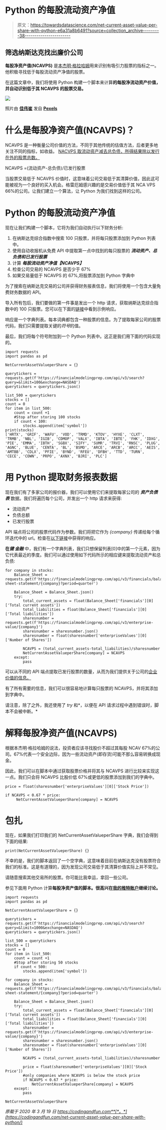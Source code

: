 # Python 的每股流动资产净值

> 原文：<https://towardsdatascience.com/net-current-asset-value-per-share-with-python-e6a31a8b6491?source=collection_archive---------38----------------------->

## 筛选纳斯达克找出廉价公司

**每股净资产值(NCAVPS)** 是[本杰明·格拉哈姆](https://en.wikipedia.org/wiki/Benjamin_Graham)用来识别有吸引力股票的指标之一。他积极寻找低于每股流动资产净值的股票。

在这篇文章中，我们将使用 Python 构建一个脚本来计算**的每股净流动资产价值，并自动识别低于其 NCAVPS 的股票交易。**

![](img/90272ffe1cbe650b917274d1b7c6f4c1.png)

照片由 [**佳伟崔**](https://www.pexels.com/@jiawei-cui-1213899?utm_content=attributionCopyText&utm_medium=referral&utm_source=pexels) 发自 [**Pexels**](https://www.pexels.com/photo/aerial-photography-of-city-buildings-under-cloudy-sky-2310885/?utm_content=attributionCopyText&utm_medium=referral&utm_source=pexels)

# 什么是每股净资产值(NCAVPS)？

NCAVPS 是一种衡量公司价值的方法，不同于其他传统的估值方法，后者更多地关注不同的指标，如收益。 [NACVPS 取流动资产减去总负债，所得结果除以发行在外的股票总数。](https://investinganswers.com/dictionary/n/net-current-asset-value-share-ncavps)

NCAVPS =(流动资产-总负债)/已发行股票

当股票交易低于 NCAVPS 价值时，这意味着公司交易低于其清算价值，因此这可能被视为一个良好的买入机会。格雷厄姆感兴趣的是交易价值低于其 NCA VPS 66%的公司。让我们建立一个算法，让 Python 为我们找到这样的公司。

# Python 的每股流动资产净值

现在让我们构建一个脚本，它将为我们自动执行以下财务分析:

1.  在纳斯达克综合指数中搜索 100 只股票，并将每只股票添加到 Python 列表中。
2.  使用自动收报机从免费 API 中提取第一点中找到的每只股票的 ***流动资产、总负债和已发行股票***
3.  计算 ***每股流动资产净值【NCAVPS】***
4.  检查公司交易的 NCAVPS 是否少于 67%
5.  如果交易量低于 NCAVPS 的 67%,将股票添加到 Python 字典中

为了搜索在纳斯达克交易的公司并获得财务报表信息，我们将使用一个包含大量免费财务数据的 API。

导入所有包后，我们要做的第一件事是发出一个 http 请求，获取纳斯达克综合指数中的 100 只股票。您可以在下面的[链接](https://financialmodelingprep.com/api/v3/search?query=&limit=100&exchange=NASDAQ)中看到示例响应。

响应是一个字典列表。每本词典都包含一种股票的信息。为了提取每家公司的股票代码，我们只需要提取关键的*符号*的值。

最后，我们将每个符号附加到一个 Python 列表中。这正是我们用下面的代码实现的。

```
import requests
import pandas as pd

NetCurrentAssetValueperShare = {}

querytickers = requests.get(f'https://financialmodelingprep.com/api/v3/search?query=&limit=100&exchange=NASDAQ')
querytickers = querytickers.json()

list_500 = querytickers
stocks = []
count = 0
for item in list_500:
    count = count +1
    #Stop after storing 100 stocks
    if count < 100:
        stocks.append(item['symbol'])
print(stocks)
['HRTX', 'GRIF', 'WAFU', 'VOD', 'TRMD', 'KTOV', 'HYXE', 'CLXT', 'TRMB', 'NBL', 'IGIB', 'CDMOP', 'VALX', 'IBTA', 'IBTE', 'FHK', 'IDXG', 'PIE', 'EMMA', 'IBTH', 'SGBX', 'SIFY', 'SUMR', 'TRVI', 'RNSC', 'PLUG', 'AGNC', 'BLUE', 'CENTA', 'BL', 'BSMO', 'ARCE', 'ARCB', 'ARCC', 'AEIS', 'AMTBB', 'CDLX', 'PFIE', 'BYND', 'RFEU', 'DFBH', 'TTD', 'TURN', 'CECE', 'COWN', 'PRPO', 'AXNX', 'BJRI', 'PLC']
```

# 用 Python 提取财务报表数据

现在我们有了多家公司的报价器，我们可以使用它们来提取每家公司的 ***资产负债表*** 数据。我们将遍历每个公司，并发出一个 http 请求来获得:

*   流动资产
*   负债总额
*   已发行股票

API 端点将公司的股票代码作为参数。我们将把它作为 *{company}* 传递给每个循环迭代中的 url。检查在[以下链接](https://financialmodelingprep.com/api/v3/financials/balance-sheet-statement/AAPL?period=quarter)中获得的响应。

**在*键* *金融*** 中，我们有一个字典列表，我们只想保留列表[0]中的第一个元素，因为它代表最近的季度。我们可以通过使用如下代码所示的相应键来提取流动资产和总负债:

```
for company in stocks:
    Balance_Sheet = requests.get(f'https://financialmodelingprep.com/api/v3/financials/balance-sheet-statement/{company}?period=quarter')

    Balance_Sheet = Balance_Sheet.json()
    try:
        total_current_assets = float(Balance_Sheet['financials'][0]['Total current assets'])
        total_liabilities = float(Balance_Sheet['financials'][0]['Total liabilities'])
        sharesnumber = requests.get(f'https://financialmodelingprep.com/api/v3/enterprise-value/{company}')
        sharesnumber = sharesnumber.json()
        sharesnumber = float(sharesnumber['enterpriseValues'][0]['Number of Shares'])

        NCAVPS = (total_current_assets-total_liabilities)/sharesnumber
        NetCurrentAssetValueperShare[company] = NCAVPS
    except:
        pass
```

可以从不同的 API 端点提取已发行股票的数量，从而为我们提供关于公司的[企业价值的信息。](https://financialmodelingprep.com/api/v3/enterprise-value/AAPL?period=quarter)

有了所有需要的信息，我们可以很容易地计算每只股票的 NCAVPS，并将其添加到字典中。

请注意，除了之外，我还使用了 *try* 和*，以便在 API 请求过程中遇到错误时，脚本不会被中断。*

# 解释每股净资产值(NCAVPS)

根据本杰明·格拉哈姆的说法，投资者应该寻找股价不超过其每股 NCAV 67%的公司。67%代表一个安全边际，因为一些流动资产(即存货)可能不那么容易转换成现金。

因此，我们可以在脚本中通过获取股票价格并将其与 NCAVPS 进行比较来实现这一点。我们只会将 NCAVPS 比股价低 67%或更低的股票添加到我们的字典中。

```
price = float(sharesnumber['enterpriseValues'][0]['Stock Price']) 

if NCAVPS < 0.67 * price:
     NetCurrentAssetValueperShare[company] = NCAVPS
```

# 包扎

现在，如果我们打印我们的 NetCurrentAssetValueperShare 字典，我们会得到下面的结果:

```
print(NetCurrentAssetValueperShare) {}
```

不幸的是，我们的脚本返回了一个空字典，这意味着目前在纳斯达克没有股票符合我们的标准。这是有道理的，因为发现公司交易低于其清算价值实际上并不常见。

请随意搜索其他交易所的股票。你可能比我幸运，拿回一些公司。

参见下面用 Python 计算**每股净资产值的脚本。很高兴在[我的推特账户](https://twitter.com/CodingandF)继续讨论。**

```
import requests
import pandas as pd

NetCurrentAssetValueperShare = {}

querytickers = requests.get(f'https://financialmodelingprep.com/api/v3/search?query=&limit=1000&exchange=NASDAQ')
querytickers = querytickers.json()

list_500 = querytickers
stocks = []
count = 0
for item in list_500:
    count = count +1
    #Stop after storing 50 stocks
    if count < 500:
        stocks.append(item['symbol'])

for company in stocks:
    Balance_Sheet = requests.get(f'https://financialmodelingprep.com/api/v3/financials/balance-sheet-statement/{company}?period=quarter')

    Balance_Sheet = Balance_Sheet.json()
    try:
        total_current_assets = float(Balance_Sheet['financials'][0]['Total current assets'])
        total_liabilities = float(Balance_Sheet['financials'][0]['Total liabilities'])
        sharesnumber = requests.get(f'https://financialmodelingprep.com/api/v3/enterprise-value/{company}')
        sharesnumber = sharesnumber.json()
        sharesnumber = float(sharesnumber['enterpriseValues'][0]['Number of Shares'])

        NCAVPS = (total_current_assets-total_liabilities)/sharesnumber

        price = float(sharesnumber['enterpriseValues'][0]['Stock Price']) 
        #only companies where NCAVPS is below the stock price
        if NCAVPS < 0.67 * price:
            NetCurrentAssetValueperShare[company] = NCAVPS
    except:
        pass

NetCurrentAssetValueperShare
```

*原载于 2020 年 3 月 19 日 https://codingandfun.com**[*。*](https://codingandfun.com/net-current-asset-value-per-share-with-python/)*